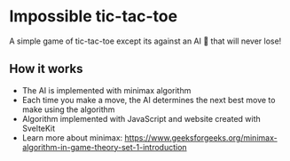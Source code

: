 # Impossible tic-tac-toe

A simple game of tic-tac-toe except its against an AI 🤖 that will never lose!
<br>

## How it works

- The AI is implemented with minimax algorithm
- Each time you make a move, the AI determines the next best move to make using the algorithm
- Algorithm implemented with JavaScript and website created with SvelteKit
- Learn more about minimax: https://www.geeksforgeeks.org/minimax-algorithm-in-game-theory-set-1-introduction
